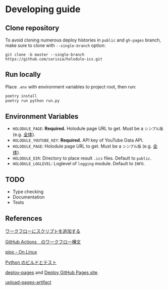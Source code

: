 # Developing guide

## Clone repository

To avoid cloning numerous deploy histories in `public` and `gh-pages` branch,
make sure to clone with `--single-branch` option:

```
git clone -b master --single-branch https://github.com/sarisia/holodule-ics.git
```

## Run locally

Place `.env` with environment variables to project root, then run:

```sh
poetry install
poetry run python run.py
```

## Environment Variables

- `HOLODULE_PAGE`: **Required.** Holodule page URL to get. Must be a `シンプル版` (e.g. [全体](https://schedule.hololive.tv/simple "hololive production")).
- `HOLODULE_YOUTUBE_KEY`: **Required.** API key of YouTube Data API.
- `HOLODULE_PAGE`: Holodule page URL to get.  Must be a `シンプル版` (e.g. [全
  体](https://schedule.hololive.tv/simple "hololive production")).
- `HOLODULE_DIR`: Directory to place result `.ics` files.  Default to `public`.
- `HOLODULE_LOGLEVEL`: Loglevel of `logging` module. Default to `INFO`.

## TODO

* Type checking
* Documentation
* Tests

## References

[ワークフローにスクリプトを追加する](https://docs.github.com/ja/actions/writing-workflows/choosing-what-your-workflow-does/adding-scripts-to-your-workflow "GitHub")

[GitHub Actions　のワークフロー構文](https://docs.github.com/ja/actions/writing-workflows/workflow-syntax-for-github-actions "GitHub")

[pipx - On Linux](https://github.com/pypa/pipx?tab=readme-ov-file#on-linux "GitHub")

[Python のビルドとテスト](https://docs.github.com/ja/actions/use-cases-and-examples/building-and-testing/building-and-testing-python "GitHub")

[deploy-pages](https://github.com/actions/deploy-pages "GitHub") and [Deploy GitHub Pages site](https://github.com/marketplace/actions/deploy-github-pages-site "GitHub").

[upload-pages-artifact](https://github.com/actions/upload-pages-artifact "GitHub")
